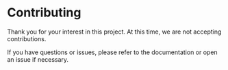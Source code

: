 # Contributing

Thank you for your interest in this project. At this time, we are not accepting contributions.

If you have questions or issues, please refer to the documentation or open an issue if necessary.
